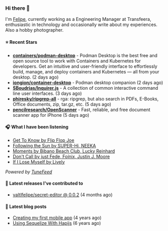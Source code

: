 ### Hi there 👋

I'm [Felipe](https://felipevm.com), currently working as a Engineering Manager at Transfeera, enthusiastic in technology and occasionally write about my experiences. Also a hobby photographer.

#### ⭐ Recent Stars
- **[containers/podman-desktop](https://github.com/containers/podman-desktop)** - Podman Desktop is the best free and open source tool to work with Containers and Kubernetes for developers. Get an intuitive and user-friendly interface to effortlessly build, manage, and deploy containers and Kubernetes — all from your desktop. (2 days ago)
- **[iongion/container-desktop](https://github.com/iongion/container-desktop)** - Podman desktop companion (2 days ago)
- **[SBoudrias/Inquirer.js](https://github.com/SBoudrias/Inquirer.js)** - A collection of common interactive command line user interfaces. (3 days ago)
- **[phiresky/ripgrep-all](https://github.com/phiresky/ripgrep-all)** - rga: ripgrep, but also search in PDFs, E-Books, Office documents, zip, tar.gz, etc. (5 days ago)
- **[pencilresearch/OpenScanner](https://github.com/pencilresearch/OpenScanner)** - Fast, reliable, and free document scanner app for iPhone (5 days ago)

#### 🎧 What I have been listening
- [Get To Know by Flip Flop Joe](https://open.spotify.com/track/5KlXvvQyPTdqRBv8JnSuab)
- [Following the Sun by SUPER-Hi, NEEKA](https://open.spotify.com/track/5A5bLKdL5I3k3FTEQlAUw7)
- [Moments by Bibano Beach Club, Lucky Reinhard](https://open.spotify.com/track/7jAUMzKgtgNyQoFHqekbAy)
- [Don&#39;t Call by just Fede, Foínix, Justin J. Moore](https://open.spotify.com/track/6XytRgaAFShyMA8d2CKX6r)
- [If I Lose Myself by Lively](https://open.spotify.com/track/5gzo4VaJ7KXomTgSfytSUH)

_Powered by [TuneFeed](https://tunefeed.app?ref=valtlfelipe-gh-profile)_ 

#### 🚀 Latest releases I've contributed to


- [valtlfelipe/secret-editor @ 0.0.2](https://github.com/valtlfelipe/secret-editor/releases/tag/0.0.2) (4 months ago)

#### 📄 Latest blog posts
- [Creating my first mobile app](https://felipevm.com/posts/creating-my-first-mobile-app/) (4 years ago)
- [Using Sequelize With Hapijs](https://felipevm.com/posts/using-sequelize-with-hapijs/) (6 years ago)
